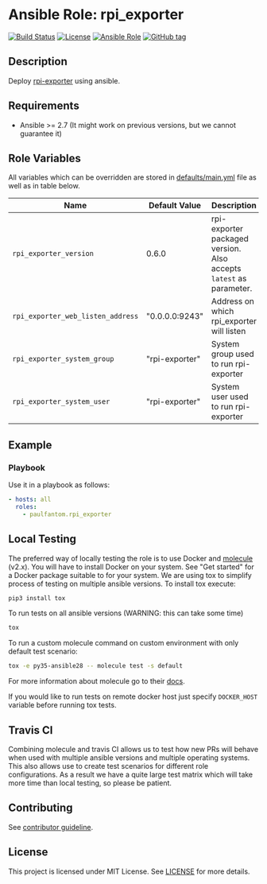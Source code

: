 # Ansible Role: rpi_exporter

[![Build Status](https://travis-ci.com/paulfantom/ansible-rpi-exporter.svg?branch=master)](https://travis-ci.com/paulfantom/ansible-rpi-exporter)
[![License](https://img.shields.io/badge/license-MIT%20License-brightgreen.svg)](https://opensource.org/licenses/MIT)
[![Ansible Role](https://img.shields.io/badge/ansible%20role-paulfantom.rpi_exporter-blue.svg)](https://galaxy.ansible.com/paulfantom/rpi_exporter/)
[![GitHub tag](https://img.shields.io/github/tag/paulfantom/ansible-rpi-exporter.svg)](https://github.com/paulfantom/ansible-rpi-exporter/tags)

## Description

Deploy [rpi-exporter](https://github.com/lukasmalkmus/rpi-exporter) using ansible.

## Requirements

- Ansible >= 2.7 (It might work on previous versions, but we cannot guarantee it)

## Role Variables

All variables which can be overridden are stored in [defaults/main.yml](defaults/main.yml) file as well as in table below.

| Name           | Default Value | Description                        |
| -------------- | ------------- | -----------------------------------|
| `rpi_exporter_version` | 0.6.0 | rpi-exporter packaged version. Also accepts `latest` as parameter. | 
| `rpi_exporter_web_listen_address` | "0.0.0.0:9243" | Address on which rpi_exporter will listen |
| `rpi_exporter_system_group` | "rpi-exporter" | System group used to run rpi-exporter |
| `rpi_exporter_system_user` | "rpi-exporter" | System user used to run rpi-exporter |


## Example

### Playbook

Use it in a playbook as follows:
```yaml
- hosts: all
  roles:
    - paulfantom.rpi_exporter
```

## Local Testing

The preferred way of locally testing the role is to use Docker and [molecule](https://github.com/metacloud/molecule) (v2.x). You will have to install Docker on your system. See "Get started" for a Docker package suitable to for your system.
We are using tox to simplify process of testing on multiple ansible versions. To install tox execute:
```sh
pip3 install tox
```
To run tests on all ansible versions (WARNING: this can take some time)
```sh
tox
```
To run a custom molecule command on custom environment with only default test scenario:
```sh
tox -e py35-ansible28 -- molecule test -s default
```
For more information about molecule go to their [docs](http://molecule.readthedocs.io/en/latest/).

If you would like to run tests on remote docker host just specify `DOCKER_HOST` variable before running tox tests.

## Travis CI

Combining molecule and travis CI allows us to test how new PRs will behave when used with multiple ansible versions and multiple operating systems. This also allows use to create test scenarios for different role configurations. As a result we have a quite large test matrix which will take more time than local testing, so please be patient.

## Contributing

See [contributor guideline](CONTRIBUTING.md).

## License

This project is licensed under MIT License. See [LICENSE](/LICENSE) for more details.
